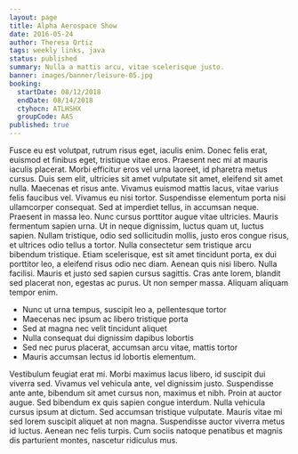 ```yaml
---
layout: page
title: Alpha Aerospace Show
date: 2016-05-24
author: Theresa Ortiz
tags: weekly links, java
status: published
summary: Nulla a mattis arcu, vitae scelerisque justo.
banner: images/banner/leisure-05.jpg
booking:
  startDate: 08/12/2018
  endDate: 08/14/2018
  ctyhocn: ATLHSHX
  groupCode: AAS
published: true
---
```

Fusce eu est volutpat, rutrum risus eget, iaculis enim. Donec felis erat, euismod et finibus eget, tristique vitae eros. Praesent nec mi at mauris iaculis placerat. Morbi efficitur eros vel urna laoreet, id pharetra metus cursus. Duis sem elit, ultricies sit amet vulputate sit amet, eleifend sit amet nulla. Maecenas et risus ante. Vivamus euismod mattis lacus, vitae varius felis faucibus vel. Vivamus eu nisi tortor. Suspendisse elementum porta nisi ullamcorper consequat. Sed at imperdiet tellus, in accumsan neque.
Praesent in massa leo. Nunc cursus porttitor augue vitae ultricies. Mauris fermentum sapien urna. Ut in neque dignissim, luctus quam ut, luctus sapien. Nullam tristique, odio sed sollicitudin mollis, justo eros congue risus, et ultrices odio tellus a tortor. Nulla consectetur sem tristique arcu bibendum tristique. Etiam scelerisque, est sit amet tincidunt porta, ex dui porttitor leo, a eleifend risus odio nec diam. Aenean quis nisi libero. Nulla facilisi. Mauris et justo sed sapien cursus sagittis. Cras ante lorem, blandit sed placerat non, egestas ac purus. Ut non semper massa. Aliquam aliquam tempor enim.

* Nunc ut urna tempus, suscipit leo a, pellentesque tortor
* Maecenas nec ipsum ac libero tristique porta
* Sed at magna nec velit tincidunt aliquet
* Nulla consequat dui dignissim dapibus lobortis
* Sed nec purus placerat, accumsan arcu vitae, mattis tortor
* Mauris accumsan lectus id lobortis elementum.

Vestibulum feugiat erat mi. Morbi maximus lacus libero, id suscipit dui viverra sed. Vivamus vel vehicula ante, vel dignissim justo. Suspendisse ante ante, bibendum sit amet cursus non, maximus et nibh. Proin at auctor augue. Sed bibendum ex quis sapien congue interdum. Nulla vehicula cursus ipsum at dictum. Sed accumsan tristique vulputate. Mauris vitae mi sed lorem suscipit aliquet at non magna. Suspendisse auctor viverra metus id luctus. Aenean nec felis turpis. Cum sociis natoque penatibus et magnis dis parturient montes, nascetur ridiculus mus.
